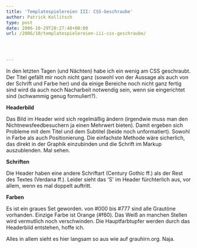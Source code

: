 ```yaml
---
title: 'Templatespielereien III: CSS-Geschraube'
author: Patrick Kollitsch
type: post
date: 2006-10-29T20:27:48+00:00
url: /2006/10/templatespielereien-iii-css-geschraube/




---
```

In den letzten Tagen (und N&auml;chten) habe ich ein wenig am <span class="caps">CSS</span> geschraubt. Der Titel gef&auml;llt mir noch nicht ganz (sowohl von der Aussage als auch von der Schrift und Farbe her) und da einige Bereiche noch nicht ganz fertig sind wird da auch noch Nacharbeit notwendig sein, wenn sie eingerichtet sind (schwammig genug formuliert?).

**Headerbild**

Das Bild im Header wird sich regelm&auml;&szlig;ig &auml;ndern (irgendwie muss man den Nichtnewsfeedbesuchern ja einen Mehrwert bieten). Damit ergeben sich Probleme mit dem Titel und dem Subtitel (beide noch unformatiert). Sowohl in Farbe als auch Positionierung. Die einfachste Methode w&auml;re sicherlich, das direkt in der Graphik einzubinden und die Schrift im Markup auszublenden. Mal sehen.

**Schriften**

Die Header haben eine andere Schriftart (Century Gothic ff.) als der Rest des Textes (Verdana ff.). Leider sieht das 'S' im Header f&uuml;rchterlich aus, vor allem, wenn es mal doppelt auftritt. 

**Farben**

Es ist ein graues Set geworden. von #000 bis #777 sind alle Graut&ouml;ne vorhanden. Einzige Farbe ist Orange (#f60). Das Wei&szlig; an manchen Stellen wird vermutlich noch verschwinden. Die Hauptfarbtupfer werden durch das Headerbild entstehen, hoffe ich. 

Alles in allem sieht es hier langsam so aus wie auf grauhirn.org. Naja.